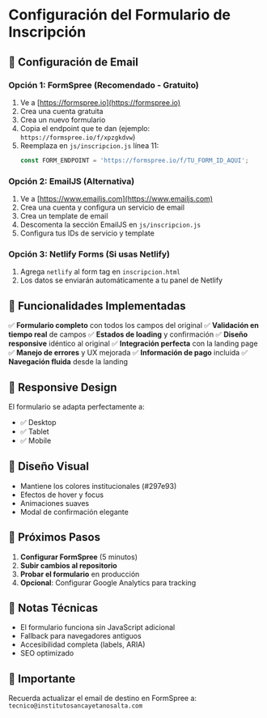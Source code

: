 # Configuración del Formulario de Inscripción

## 📧 Configuración de Email

### Opción 1: FormSpree (Recomendado - Gratuito)

1. Ve a [https://formspree.io](https://formspree.io)
2. Crea una cuenta gratuita
3. Crea un nuevo formulario
4. Copia el endpoint que te dan (ejemplo: `https://formspree.io/f/xpzgkdvw`)
5. Reemplaza en `js/inscripcion.js` línea 11:
   ```javascript
   const FORM_ENDPOINT = 'https://formspree.io/f/TU_FORM_ID_AQUI';
   ```

### Opción 2: EmailJS (Alternativa)

1. Ve a [https://www.emailjs.com](https://www.emailjs.com)
2. Crea una cuenta y configura un servicio de email
3. Crea un template de email
4. Descomenta la sección EmailJS en `js/inscripcion.js`
5. Configura tus IDs de servicio y template

### Opción 3: Netlify Forms (Si usas Netlify)

1. Agrega `netlify` al form tag en `inscripcion.html`
2. Los datos se enviarán automáticamente a tu panel de Netlify

## 🚀 Funcionalidades Implementadas

✅ **Formulario completo** con todos los campos del original
✅ **Validación en tiempo real** de campos
✅ **Estados de loading** y confirmación
✅ **Diseño responsive** idéntico al original
✅ **Integración perfecta** con la landing page
✅ **Manejo de errores** y UX mejorada
✅ **Información de pago** incluida
✅ **Navegación fluida** desde la landing

## 📱 Responsive Design

El formulario se adapta perfectamente a:
- ✅ Desktop
- ✅ Tablet
- ✅ Mobile

## 🎨 Diseño Visual

- Mantiene los colores institucionales (#297e93)
- Efectos de hover y focus
- Animaciones suaves
- Modal de confirmación elegante

## 🔧 Próximos Pasos

1. **Configurar FormSpree** (5 minutos)
2. **Subir cambios al repositorio**
3. **Probar el formulario** en producción
4. **Opcional**: Configurar Google Analytics para tracking

## 📝 Notas Técnicas

- El formulario funciona sin JavaScript adicional
- Fallback para navegadores antiguos
- Accesibilidad completa (labels, ARIA)
- SEO optimizado

## 🚨 Importante

Recuerda actualizar el email de destino en FormSpree a:
`tecnico@institutosancayetanosalta.com`
